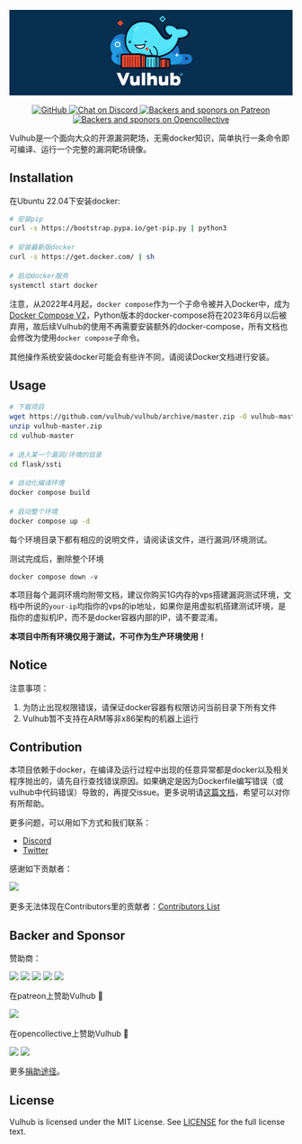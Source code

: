<!-- markdownlint-disable first-line-heading -->
<p align="center">
  <img src=".github/assets/banner.png" alt="Vulhub" height="auto" />
  <p align="center">
    <a href="https://github.com/vulhub/vulhub/blob/master/LICENSE">
      <img src="https://img.shields.io/github/license/vulhub/vulhub.svg" alt="GitHub">
    </a>
    <a href="https://discord.gg/bQCpZEK">
      <img src="https://img.shields.io/discord/485505185167179778.svg" alt="Chat on Discord">
    </a>
    <a href="https://www.patreon.com/phith0n">
      <img src="https://img.shields.io/badge/sponsor-patreon-73d6a1.svg" alt="Backers and sponors on Patreon">
    </a>
    <a href="https://opencollective.com/vulhub#backer">
      <img src="https://img.shields.io/badge/backer-opencollective-f89a76.svg" alt="Backers and sponors on Opencollective">
    </a>
  </p>
</p>

Vulhub是一个面向大众的开源漏洞靶场，无需docker知识，简单执行一条命令即可编译、运行一个完整的漏洞靶场镜像。

## Installation

在Ubuntu 22.04下安装docker:

```bash
# 安装pip
curl -s https://bootstrap.pypa.io/get-pip.py | python3

# 安装最新版docker
curl -s https://get.docker.com/ | sh

# 启动docker服务
systemctl start docker
```

注意，从2022年4月起，`docker compose`作为一个子命令被并入Docker中，成为[Docker Compose V2](https://www.docker.com/blog/announcing-compose-v2-general-availability/)，Python版本的docker-compose将在2023年6月以后被弃用，故后续Vulhub的使用不再需要安装额外的docker-compose，所有文档也会修改为使用`docker compose`子命令。

其他操作系统安装docker可能会有些许不同，请阅读Docker文档进行安装。

## Usage

```bash
# 下载项目
wget https://github.com/vulhub/vulhub/archive/master.zip -O vulhub-master.zip
unzip vulhub-master.zip
cd vulhub-master

# 进入某一个漏洞/环境的目录
cd flask/ssti

# 自动化编译环境
docker compose build

# 启动整个环境
docker compose up -d
```

每个环境目录下都有相应的说明文件，请阅读该文件，进行漏洞/环境测试。

测试完成后，删除整个环境

```
docker compose down -v
```

本项目每个漏洞环境均附带文档，建议你购买1G内存的vps搭建漏洞测试环境，文档中所说的`your-ip`均指你的vps的ip地址，如果你是用虚拟机搭建测试环境，是指你的虚拟机IP，而不是docker容器内部的IP，请不要混淆。

**本项目中所有环境仅用于测试，不可作为生产环境使用！**

## Notice

注意事项：

1. 为防止出现权限错误，请保证docker容器有权限访问当前目录下所有文件
2. Vulhub暂不支持在ARM等非x86架构的机器上运行

## Contribution

本项目依赖于docker，在编译及运行过程中出现的任意异常都是docker以及相关程序抛出的，请先自行查找错误原因。如果确定是因为Dockerfile编写错误（或vulhub中代码错误）导致的，再提交issue。更多说明请[这篇文档](https://github.com/phith0n/vulhub/wiki/%E7%BC%96%E8%AF%91%E5%A4%B1%E8%B4%A5%E7%9A%84%E5%8E%9F%E5%9B%A0)，希望可以对你有所帮助。

更多问题，可以用如下方式和我们联系：

- [Discord](https://discord.gg/bQCpZEK)
- [Twitter](https://twitter.com/vulhub)

感谢如下贡献者：

[![](https://opencollective.com/vulhub/contributors.svg?width=890&button=false)](https://github.com/vulhub/vulhub/graphs/contributors)

更多无法体现在Contributors里的贡献者：[Contributors List](contributors.md)

## Backer and Sponsor

赞助商：

<p>
  <a href="https://www.wangan.com/vulhub" target="_blank"><img src="https://vulhub.org/sponsor/wangan.png" width="200"></a>
  <a href="https://www.cvebase.com" target="_blank"><img src="https://vulhub.org/sponsor/cvebase.png" width="200"></a>
  <a href="https://www.huoxian.cn" target="_blank"><img src="https://vulhub.org/sponsor/huoxian.png" width="200"></a>
  <a href="https://www.chaitin.cn" target="_blank"><img src="https://vulhub.org/sponsor/chaitin.png" width="200"></a>
  <a href="https://xianzhi.aliyun.com/" target="_blank"><img src="https://vulhub.org/sponsor/aliyun.svg" width="200"></a>
</p>

在patreon上赞助Vulhub 🙏

<a href="https://www.patreon.com/bePatron?u=12677520"><img src="https://vulhub.org/sponsor/patreon.png" width="150"></a>

在opencollective上赞助Vulhub 🙏

<p>
  <a href="https://opencollective.com/vulhub#backer"><img src="https://opencollective.com/vulhub/backers.svg?width=138"></a>
  <a href="https://opencollective.com/vulhub#sponsor"><img src="https://opencollective.com/vulhub/sponsors.svg?width=138"></a>
</p>

更多[捐助途径](http://vulhub.org)。

## License

Vulhub is licensed under the MIT License. See [LICENSE](LICENSE) for the full license text.
